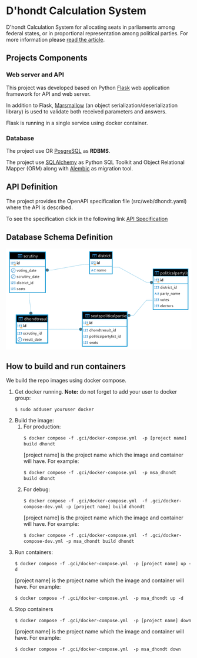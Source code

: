 # D'hondt Calculation System 

D'hondt Calculation System for allocating seats in parliaments among federal states, or in proportional representation among political parties.
For more information please [read the article](https://en.wikipedia.org/wiki/D%27Hondt_method).


## Projects Components


### Web server and API

This project was developed based on Python [Flask](https://flask.palletsprojects.com/en/stable/) web application framework for API and web server.

In addition to Flask, [Marsmallow](https://flask-marshmallow.readthedocs.io/en/latest/) (an object serialization/deserialization library) is used to validate both received parameters and answers.

Flask is running in a single service using docker container.


### Database

The project use OR [PosgreSQL](https://www.postgresql.org/) as **RDBMS**. 

The project use [SQLAlchemy](https://www.sqlalchemy.org/) as Python SQL Toolkit and Object Relational Mapper (ORM) along with [Alembic](https://alembic.sqlalchemy.org/en/latest/) as migration tool. 


## API Definition

The project provides the OpenAPI specification file (src/web/dhondt.yaml) where the API is described.

To see the specification click in the following link [API Specification](https://petstore.swagger.io/?url=https://raw.githubusercontent.com/est3bf/dhondt/refs/heads/master/src/web/dhondt.yaml?token=GHSAT0AAAAAAC3SFHDDVOPFO6HP256FPQNKZ2XWQ6A) 


## Database Schema Definition


<p align="center">
  <img src="doc/dhondt_db.png">
  <br/>
</p>


## How to build and run containers

We build the repo images using docker compose.


1. Get docker running.
    **Note:** do not forget to add your user to docker group:
    ```
    $ sudo adduser youruser docker
    ```
2. Build the image:
   1. For production:
        ```
        $ docker compose -f .gci/docker-compose.yml  -p [project name] build dhondt
        ```
        [project name] is the project name which the image and container will have.
        For example:
        ```
        $ docker compose -f .gci/docker-compose.yml  -p msa_dhondt build dhondt
        ```
    2. For debug:
        ```
        $ docker compose -f .gci/docker-compose.yml  -f .gci/docker-compose-dev.yml -p [project name] build dhondt
        ```
        [project name] is the project name which the image and container will have.
        For example:
        ```
        $ docker compose -f .gci/docker-compose.yml  -f .gci/docker-compose-dev.yml -p msa_dhondt build dhondt
        ```
3. Run containers:
    ```
    $ docker compose -f .gci/docker-compose.yml  -p [project name] up -d 
    ```
    [project name] is the project name which the image and container will have.
    For example:
    ```
    $ docker compose -f .gci/docker-compose.yml  -p msa_dhondt up -d 
    ```
4. Stop containers
    ```
    $ docker compose -f .gci/docker-compose.yml  -p [project name] down 
    ```
    [project name] is the project name which the image and container will have.
    For example:
    ```
    $ docker compose -f .gci/docker-compose.yml  -p msa_dhondt down
    ```


